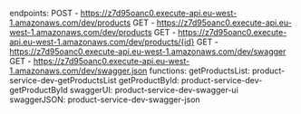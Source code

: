 endpoints:
  POST - https://z7d95oanc0.execute-api.eu-west-1.amazonaws.com/dev/products
  GET - https://z7d95oanc0.execute-api.eu-west-1.amazonaws.com/dev/products
  GET - https://z7d95oanc0.execute-api.eu-west-1.amazonaws.com/dev/products/{id}
  GET - https://z7d95oanc0.execute-api.eu-west-1.amazonaws.com/dev/swagger
  GET - https://z7d95oanc0.execute-api.eu-west-1.amazonaws.com/dev/swagger.json
functions:
  getProductsList: product-service-dev-getProductsList
  getProductById: product-service-dev-getProductById
  swaggerUI: product-service-dev-swagger-ui
  swaggerJSON: product-service-dev-swagger-json